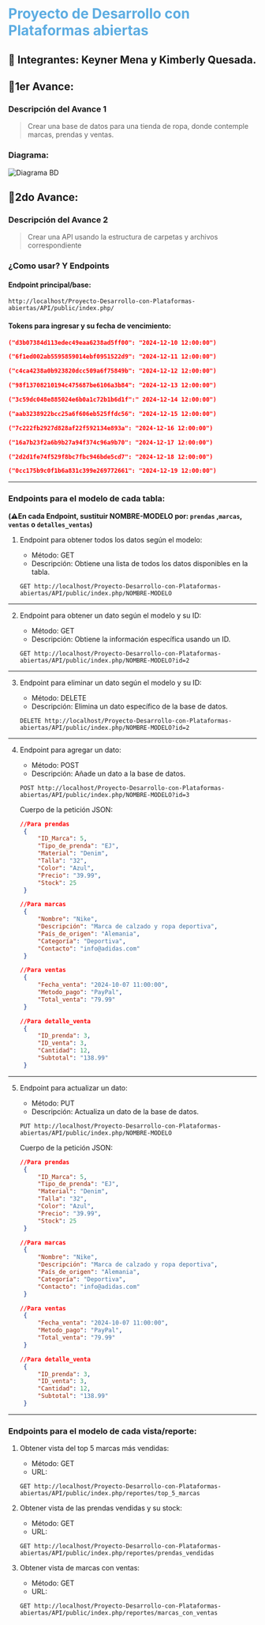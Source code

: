 # <p style="color: rgb(93, 173, 226);"> Proyecto de Desarrollo con Plataformas abiertas </p>

## 👥 Integrantes: Keyner Mena y Kimberly Quesada.

## 📄1er Avance:

### Descripción del Avance 1

> Crear una base de datos para una tienda de ropa, donde contemple marcas, prendas y ventas.

### Diagrama:

![Diagrama BD](Diagrama.png "Diagrama BD")

## 📄2do Avance:

### Descripción del Avance 2

> Crear una API usando la estructura de carpetas y archivos correspondiente

### ¿Como usar? Y Endpoints

#### Endpoint principal/base:

`http://localhost/Proyecto-Desarrollo-con-Plataformas-abiertas/API/public/index.php/`

#### Tokens para ingresar y su fecha de vencimiento:

```json
("d3b07384d113edec49eaa6238ad5ff00": "2024-12-10 12:00:00")

("6f1ed002ab5595859014ebf0951522d9": "2024-12-11 12:00:00")

("c4ca4238a0b923820dcc509a6f75849b": "2024-12-12 12:00:00")

("98f13708210194c475687be6106a3b84": "2024-12-13 12:00:00")

("3c59dc048e885024e6b0a1c72b1b6d1f":" 2024-12-14 12:00:00")

("aab3238922bcc25a6f606eb525ffdc56": "2024-12-15 12:00:00")

("7c222fb2927d828af22f592134e893a": "2024-12-16 12:00:00")

("16a7b23f2a6b9b27a94f374c96a9b70": "2024-12-17 12:00:00")

("2d2d1fe74f529f8bc7fbc946bde5cd7": "2024-12-18 12:00:00")

("0cc175b9c0f1b6a831c399e269772661": "2024-12-19 12:00:00")
```

---

### Endpoints para el modelo de cada tabla:

**(⚠️En cada Endpoint, sustituir NOMBRE-MODELO por: `prendas` ,`marcas`, `ventas` o `detalles_ventas`)**

1. Endpoint para obtener todos los datos según el modelo:

   - Método: GET
   - Descripción: Obtiene una lista de todos los datos disponibles en la tabla.

   ```http
   GET http://localhost/Proyecto-Desarrollo-con-Plataformas-abiertas/API/public/index.php/NOMBRE-MODELO
   ```

---

2. Endpoint para obtener un dato según el modelo y su ID:

   - Método: GET
   - Descripción: Obtiene la información específica usando un ID.

   ```http
   GET http://localhost/Proyecto-Desarrollo-con-Plataformas-abiertas/API/public/index.php/NOMBRE-MODELO?id=2
   ```

---

3. Endpoint para eliminar un dato según el modelo y su ID:

   - Método: DELETE
   - Descripción: Elimina un dato específico de la base de datos.

   ```http
   DELETE http://localhost/Proyecto-Desarrollo-con-Plataformas-abiertas/API/public/index.php/NOMBRE-MODELO?id=2
   ```

---

4. Endpoint para agregar un dato:

   - Método: POST
   - Descripción: Añade un dato a la base de datos.

   ```http
   POST http://localhost/Proyecto-Desarrollo-con-Plataformas-abiertas/API/public/index.php/NOMBRE-MODELO?id=3
   ```

   Cuerpo de la petición JSON:

   ```json
   //Para prendas
    {
        "ID_Marca": 5,
        "Tipo_de_prenda": "EJ",
        "Material": "Denim",
        "Talla": "32",
        "Color": "Azul",
        "Precio": "39.99",
        "Stock": 25
    }

   //Para marcas
    {
        "Nombre": "Nike",
        "Descripción": "Marca de calzado y ropa deportiva",
        "País_de_origen": "Alemania",
        "Categoría": "Deportiva",
        "Contacto": "info@adidas.com"
    }

   //Para ventas
    {
        "Fecha_venta": "2024-10-07 11:00:00",
        "Metodo_pago": "PayPal",
        "Total_venta": "79.99"
    }

   //Para detalle_venta
    {
        "ID_prenda": 3,
        "ID_venta": 3,
        "Cantidad": 12,
        "Subtotal": "138.99"
    }
   ```

---

5. Endpoint para actualizar un dato:

   - Método: PUT
   - Descripción: Actualiza un dato de la base de datos.

   ```http
   PUT http://localhost/Proyecto-Desarrollo-con-Plataformas-abiertas/API/public/index.php/NOMBRE-MODELO
   ```

   Cuerpo de la petición JSON:

   ```json
   //Para prendas
    {
        "ID_Marca": 5,
        "Tipo_de_prenda": "EJ",
        "Material": "Denim",
        "Talla": "32",
        "Color": "Azul",
        "Precio": "39.99",
        "Stock": 25
    }

   //Para marcas
    {
        "Nombre": "Nike",
        "Descripción": "Marca de calzado y ropa deportiva",
        "País_de_origen": "Alemania",
        "Categoría": "Deportiva",
        "Contacto": "info@adidas.com"
    }

   //Para ventas
    {
        "Fecha_venta": "2024-10-07 11:00:00",
        "Metodo_pago": "PayPal",
        "Total_venta": "79.99"
    }

   //Para detalle_venta
    {
        "ID_prenda": 3,
        "ID_venta": 3,
        "Cantidad": 12,
        "Subtotal": "138.99"
    }
   ```

---

### Endpoints para el modelo de cada vista/reporte:

1. Obtener vista del top 5 marcas más vendidas:

   - Método: GET
   - URL:

   ```http
   GET http://localhost/Proyecto-Desarrollo-con-Plataformas-abiertas/API/public/index.php/reportes/top_5_marcas
   ```

2. Obtener vista de las prendas vendidas y su stock:

   - Método: GET
   - URL:

   ```http
   GET http://localhost/Proyecto-Desarrollo-con-Plataformas-abiertas/API/public/index.php/reportes/prendas_vendidas
   ```

3. Obtener vista de marcas con ventas:
   - Método: GET
   - URL:
   ```http
   GET http://localhost/Proyecto-Desarrollo-con-Plataformas-abiertas/API/public/index.php/reportes/marcas_con_ventas
   ```
